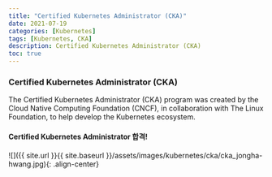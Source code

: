 ```yaml
---
title: "Certified Kubernetes Administrator (CKA)"
date: 2021-07-19
categories: [Kubernetes]
tags: [Kubernetes, CKA]
description: Certified Kubernetes Administrator (CKA)
toc: true
---
```


### Certified Kubernetes Administrator (CKA)

The Certified Kubernetes Administrator (CKA) program was created by the Cloud Native Computing Foundation (CNCF), in collaboration with The Linux Foundation, to help develop the Kubernetes ecosystem.

#### Certified Kubernetes Administrator 합격!

![]({{ site.url }}{{ site.baseurl }}/assets/images/kubernetes/cka/cka_jongha-hwang.jpg){: .align-center}
